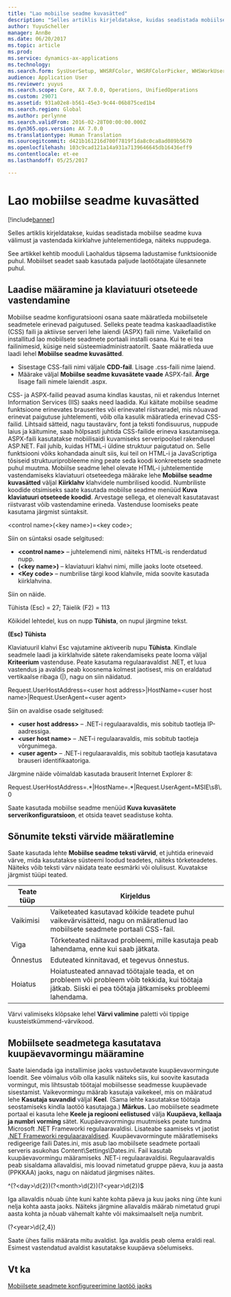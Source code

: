 ```yaml
---
title: "Lao mobiilse seadme kuvasätted"
description: "Selles artiklis kirjeldatakse, kuidas seadistada mobiilse seadme kuva välimust ja vastendada kiirklahve juhtelementidega, näiteks nuppudega."
author: YuyuScheller
manager: AnnBe
ms.date: 06/20/2017
ms.topic: article
ms.prod: 
ms.service: dynamics-ax-applications
ms.technology: 
ms.search.form: SysUserSetup, WHSRFColor, WHSRFColorPicker, WHSWorkUserDisplaySettings
audience: Application User
ms.reviewer: yuyus
ms.search.scope: Core, AX 7.0.0, Operations, UnifiedOperations
ms.custom: 29071
ms.assetid: 931a02e8-b561-45e3-9c44-06b875ced1b4
ms.search.region: Global
ms.author: perlynne
ms.search.validFrom: 2016-02-28T00:00:00.000Z
ms.dyn365.ops.version: AX 7.0.0
ms.translationtype: Human Translation
ms.sourcegitcommit: d421b161216d700f7819f1da8c0ca8ad089b5670
ms.openlocfilehash: 103c9cad121a14a931a7139646645db16436eff9
ms.contentlocale: et-ee
ms.lasthandoff: 05/25/2017

---
```


# <a name="warehouse-mobile-device-display-settings"></a>Lao mobiilse seadme kuvasätted

[!include[banner](../includes/banner.md)]


Selles artiklis kirjeldatakse, kuidas seadistada mobiilse seadme kuva välimust ja vastendada kiirklahve juhtelementidega, näiteks nuppudega. 

See artikkel kehtib mooduli Laohaldus täpsema ladustamise funktsioonide puhul. Mobiilset seadet saab kasutada paljude laotöötajate ülesannete puhul.

## <a name="specify-styles-and-map-keyboard-shortcuts"></a>Laadise määramine ja klaviatuuri otseteede vastendamine
Mobiilse seadme konfiguratsiooni osana saate määratleda mobiilsetele seadmetele erinevad paigutused. Selleks peate teadma kaskaadlaadistike (CSS) faili ja aktiivse serveri lehe laiendi (ASPX) faili nime. Vaikefailid on installitud lao mobiilsete seadmete portaali installi osana. Kui te ei tea failinimesid, küsige neid süsteemiadministraatorilt. Saate määratleda uue laadi lehel **Mobiilse seadme kuvasätted**.

-    Sisestage CSS-faili nimi väljale **CDD-fail**. Lisage .css-faili nime laiend.
-   Määrake väljal **Mobiilse seadme kuvasätete vaade** ASPX-fail. **Ärge** lisage faili nimele laiendit .aspx.

CSS- ja ASPX-failid peavad asuma kindlas kaustas, nii et rakendus Internet Information Services (IIS) saaks need laadida. Kui käitate mobiilse seadme funktsioone erinevates brauserites või erinevatel riistvaradel, mis nõuavad erinevat paigutuse juhtelementi, võib olla kasulik määratleda erinevad CSS-failid. Lihtsaid sätteid, nagu taustavärv, font ja teksti fondisuurus, nuppude laius ja käitumine, saab hõlpsasti juhtida CSS-failide erineva kasutamisega. ASPX-faili kasutatakse mobiilisaidi kuvamiseks serveripoolsel rakendusel ASP.NET. Fail juhib, kuidas HTML-i üldine struktuur paigutatud on. Selle funktsiooni võiks kohandada ainult siis, kui teil on HTML-i ja JavaScriptiga tõsiseid struktuuriprobleeme ning peate seda koodi konkreetsete seadmete puhul muutma. Mobiilse seadme lehel olevate HTML-i juhtelementide vastendamiseks klaviatuuri otseteedega määrake lehe **Mobiilse seadme kuvasätted** väljal **Kiirklahv** klahvidele numbrilised koodid. Numbriliste koodide otsimiseks saate kasutada mobiilse seadme menüüd **Kuva klaviatuuri otseteede koodid**. Arvestage sellega, et olenevalt kasutatavast riistvarast võib vastendamine erineda. Vastenduse loomiseks peate kasutama järgmist süntaksit.

&lt;control name&gt;(&lt;key name&gt;)=&lt;key code&gt;;

Siin on süntaksi osade selgitused:

-   **&lt;control name&gt;** – juhtelemendi nimi, näiteks HTML-is renderdatud nupp.
-   **(&lt;key name&gt;)** – klaviatuuri klahvi nimi, mille jaoks loote otseteed.
-   **&lt;Key code&gt;** – numbrilise tärgi kood klahvile, mida soovite kasutada kiirklahvina.

Siin on näide.

Tühista (Esc) = 27; Täielik (F2) = 113

Kõikidel lehtedel, kus on nupp **Tühista**, on nupul järgmine tekst.

**(Esc) Tühista**

Klaviatuuril klahvi Esc vajutamine aktiveerib nupu **Tühista**. Kindlale seadmele laadi ja kiirklahvide sätete rakendamiseks peate looma väljal **Kriteerium** vastenduse. Peate kasutama regulaaravaldist .NET, et luua vastendus ja avaldis peab koosnema kolmest jaotisest, mis on eraldatud vertikaalse ribaga (|), nagu on siin näidatud.

Request.UserHostAddress=&lt;user host address&gt;|HostName=&lt;user host name&gt;|Request.UserAgent=&lt;user agent&gt;

Siin on avaldise osade selgitused:

-   **&lt;user host address&gt;** – .NET-i regulaaravaldis, mis sobitub taotleja IP-aadressiga.
-   **&lt;user host name&gt;** – .NET-i regulaaravaldis, mis sobitub taotleja võrgunimega.
-   **&lt;user agent&gt;** – .NET-i regulaaravaldis, mis sobitub taotleja kasutatava brauseri identifikaatoriga.

Järgmine näide võimaldab kasutada brauserit Internet Explorer 8:

Request.UserHostAddress=.\*|HostName=.\*|Request.UserAgent=MSIE\\s8\\.0

Saate kasutada mobiilse seadme menüüd **Kuva kuvasätete serverikonfiguratsioon**, et otsida teavet seadistuse kohta.

## <a name="define-text-colors-for-messages"></a>Sõnumite teksti värvide määratlemine
Saate kasutada lehte **Mobiilse seadme teksti värvid**, et juhtida erinevaid värve, mida kasutatakse süsteemi loodud teadetes, näiteks tõrketeadetes. Näiteks võib teksti värv näidata teate eesmärki või olulisust. Kuvatakse järgmist tüüpi teated.

| Teate tüüp | Kirjeldus                                                                                                                                                                            |
|--------------|----------------------------------------------------------------------------------------------------------------------------------------------------------------------------------------|
| Vaikimisi      | Vaiketeated kasutavad kõikide teadete puhul vaikevärvisätteid, nagu on määratlenud lao mobiilsete seadmete portaali CSS-fail.                                                   |
| Viga        | Tõrketeated näitavad probleemi, mille kasutaja peab lahendama, enne kui saab jätkata.                                                                                             |
| Õnnestus      | Eduteated kinnitavad, et tegevus õnnestus.                                                                                                                                |
| Hoiatus      | Hoiatusteated annavad töötajale teada, et on probleem või probleem võib tekkida, kui töötaja jätkab. Siiski ei pea töötaja jätkamiseks probleemi lahendama. |

Värvi valimiseks klõpsake lehel **Värvi valimine** paletti või tippige kuusteistkümmend-värvikood.

## <a name="define-the-date-format-to-use-on-mobile-devices"></a>Mobiilsete seadmetega kasutatava kuupäevavormingu määramine
Saate laiendada iga installimise jaoks vastuvõetavate kuupäevavormingute loendit. See võimalus võib olla kasulik näiteks siis, kui soovite kasutada vormingut, mis lihtsustab töötajal mobiilsesse seadmesse kuupäevade sisestamist. Vaikevormingu määrab kasutaja vaikekeel, mis on määratud lehe **Kasutaja suvandid** väljal **Keel**. (Sama lehte kasutatakse töötaja seostamiseks kindla laotöö kasutajaga.) **Märkus.** Lao mobiilsete seadmete portaal ei kasuta lehe **Keele ja regiooni eelistused** välja **Kuupäeva, kellaaja ja numbri vorming** sätet. Kuupäevavormingu muutmiseks peate tundma Microsoft .NET Frameworki regulaaravaldisi. Lisateabe saamiseks vt jaotist [.NET Frameworki regulaaravaldised](http://go.microsoft.com/fwlink/?LinkId=391260). Kuupäevavormingute määratlemiseks redigeerige faili Dates.ini, mis asub lao mobiilsete seadmete portaali serveris asukohas Content\\Settings\\Dates.ini. Fail kasutab kuupäevavormingu määramiseks .NET-i regulaaravaldisi. Regulaaravaldis peab sisaldama allavaldisi, mis loovad nimetatud gruppe päeva, kuu ja aasta (PPKKAA) jaoks, nagu on näidatud järgmises näites.

^(?&lt;day&gt;\\d{2})(?&lt;month&gt;\\d{2})(?&lt;year&gt;\\d{2})$

Iga allavaldis nõuab ühte kuni kahte kohta päeva ja kuu jaoks ning ühte kuni nelja kohta aasta jaoks. Näiteks järgmine allavaldis määrab nimetatud grupi aasta kohta ja nõuab vähemalt kahte või maksimaalselt nelja numbrit.

(?&lt;year&gt;\\d{2,4})

Saate ühes failis määrata mitu avaldist. Iga avaldis peab olema eraldi real. Esimest vastendatud avaldist kasutatakse kuupäeva sõelumiseks.

<a name="see-also"></a>Vt ka
--------

[Mobiilsete seadmete konfigureerimine laotöö jaoks](configure-mobile-devices-warehouse.md)




